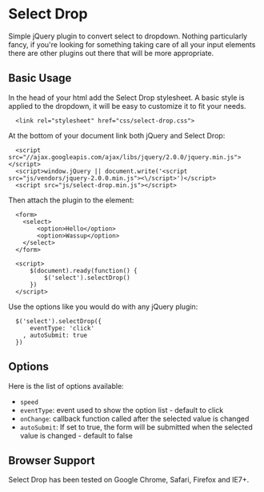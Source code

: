 # Select Drop

  Simple jQuery plugin to convert select to dropdown. Nothing particularly fancy, if you're looking for something taking care of all your input elements there are other plugins out there that will be more appropriate.

## Basic Usage

  In the head of your html add the Select Drop stylesheet. A basic style is applied to the dropdown, it will be easy to customize it to fit your needs.

  ```
    <link rel="stylesheet" href="css/select-drop.css">
  ```

  At the bottom of your document link both jQuery and Select Drop:

  ```
    <script src="//ajax.googleapis.com/ajax/libs/jquery/2.0.0/jquery.min.js"></script>
    <script>window.jQuery || document.write('<script src="js/vendors/jquery-2.0.0.min.js"><\/script>')</script>
    <script src="js/select-drop.min.js"></script>
  ```

  Then attach the plugin to the element:

  ```
    <form>
      <select>
          <option>Hello</option>
          <option>Wassup</option>
      </select>
    </form>

    <script>
        $(document).ready(function() {
            $('select').selectDrop()
        })
    </script>
  ```

  Use the options like you would do with any jQuery plugin:

  ```
    $('select').selectDrop({
        eventType: 'click'
      , autoSubmit: true
    })
  ```

## Options

  Here is the list of options available:

  * `speed`
  * `eventType`: event used to show the option list - default to click
  * `onChange`: callback function called after the selected value is changed
  * `autoSubmit`: If set to true, the form will be submitted when the selected value is changed - default to false

## Browser Support

Select Drop has been tested on Google Chrome, Safari, Firefox and IE7+.
